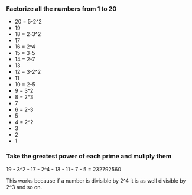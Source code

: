 ### Factorize all the numbers from 1 to 20

- 20 = 5-2^2
- 19
- 18 = 2-3^2
- 17
- 16 = 2^4
- 15 = 3-5
- 14 = 2-7
- 13
- 12 = 3-2^2
- 11
- 10 = 2-5
- 9 = 3^2
- 8 = 2^3
- 7
- 6 = 2-3
- 5
- 4 = 2^2
- 3
- 2
- 1


### Take the greatest power of each prime and muliply them

19 - 3^2 - 17 - 2^4 - 13 - 11 - 7 - 5 = 232792560

This works because if a number is divisible by 2^4 it is as well divisible by 2^3 and so on.

